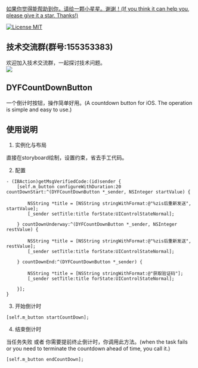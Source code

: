 [如果你觉得能帮助到你，请给一颗小星星。谢谢！(If you think it can help you, please give it a star. Thanks!)](https://github.com/dgynfi/DYFCountDownButton)

[![License MIT](https://img.shields.io/badge/license-MIT-green.svg?style=flat)](LICENSE)&nbsp;

## 技术交流群(群号:155353383) 

欢迎加入技术交流群，一起探讨技术问题。<br />
![](https://github.com/dgynfi/DYFCountDownButton/raw/master/images/qq155353383.jpg)

## DYFCountDownButton

一个倒计时按钮，操作简单好用。(A countdown button for iOS. The operation is simple and easy to use.)

## 使用说明

1. 实例化与布局

  直接在storyboard绘制，设置约束，省去手工代码。

2. 配置

```ObjC
- (IBAction)getMsgVerifiedCode:(id)sender {
    [self.m_button configureWithDuration:20 countDownStart:^(DYFCountDownButton *_sender, NSInteger startValue) {

        NSString *title = [NSString stringWithFormat:@"%zis后重新发送", startValue];
        [_sender setTitle:title forState:UIControlStateNormal];

    } countDownUnderway:^(DYFCountDownButton *_sender, NSInteger restValue) {

        NSString *title = [NSString stringWithFormat:@"%zis后重新发送", restValue];
        [_sender setTitle:title forState:UIControlStateNormal];

    } countDownEnd:^(DYFCountDownButton *_sender) {

        NSString *title = [NSString stringWithFormat:@"获取验证码"];
        [_sender setTitle:title forState:UIControlStateNormal];

    }];
}
```

3. 开始倒计时

```ObjC
[self.m_button startCountDown];
```

4. 结束倒计时

  当任务失败 或者 你需要提前终止倒计时，你调用此方法。(when the task fails or you need to terminate the countdown ahead of time, you call it.)
  
```ObjC
[self.m_button endCountDown];
```
